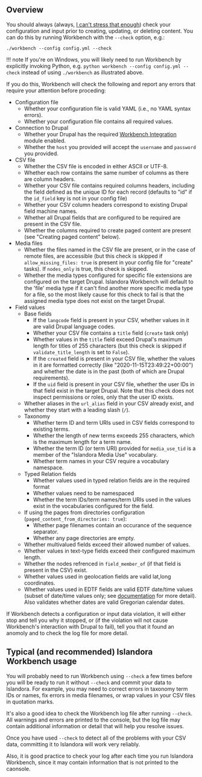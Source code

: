 ## Overview

You should always (always, [I can't stress that enough](https://www.youtube.com/watch?v=2ZgtEdFAg3s)) check your configuration and input prior to creating, updating, or deleting content. You can do this by running Workbench with the `--check` option, e.g.:

`./workbench --config config.yml --check`

!!! note
    If you're on Windows, you will likely need to run Workbench by explicitly invoking Python, e.g. `python workbench --config config.yml --check` instead of using `./workbench` as illustrated above.

If you do this, Workbench will check the following and report any errors that require your attention before proceding:

* Configuration file
    * Whether your configuration file is valid YAML (i.e., no YAML syntax errors).
    * Whether your configuration file contains all required values.
* Connection to Drupal
    * Whether your Drupal has the required [Workbench Integration](https://github.com/mjordan/islandora_workbench_integration) module enabled.
    * Whether the `host` you provided will accept the `username` and `password` you provided.
* CSV file
    * Whether the CSV file is encoded in either ASCII or UTF-8.  
    * Whether each row contains the same number of columns as there are column headers.
    * Whether your CSV file contains required columns headers, including the field defined as the unique ID for each record (defaults to "id" if the `id_field` key is not in your config file)
    * Whether your CSV column headers correspond to existing Drupal field machine names.
    * Whether all Drupal fields that are configured to be required are present in the CSV file.
    * Whether the columns required to create paged content are present (see "Creating paged content" below).
* Media files
    * Whether the files named in the CSV file are present, or in the case of remote files, are accessible (but this check is skipped if `allow_missing_files: true` is present in your config file for "create" tasks). If `nodes_only` is true, this check is skipped.
    * Whether the media types configured for specific file extensions are configured on the target Drupal. Islandora Workbench will default to the 'file' media type if it can't find another more specific media type for a file, so the most likely cause for this check to fail is that the assigned media type does not exist on the target Drupal.
* Field values
    * Base fields
        * If the `langcode` field is present in your CSV, whether values in it are valid Drupal language codes.
        * Whether your CSV file contains a  `title` field (`create` task only)
        * Whether values in the `title` field exceed Drupal's maximum length for titles of 255 characters (but this check is skipped if `validate_title_length` is set to `False`).
        * If the `created` field is present in your CSV file, whether the values in it are formatted correctly (like "2020-11-15T23:49:22+00:00") and whether the date is in the past (both of which are Drupal requirements).
        * If the `uid` field is present in your CSV file, whether the user IDs in that field exist in the target Drupal. Note that this check does not inspect permissions or roles, only that the user ID exists.
    * Whether aliases in the `url_alias` field in your CSV already exist, and whether they start with a leading slash (`/`).
    * Taxonomy
        * Whether term ID and term URIs used in CSV fields correspond to existing terms.
        * Whether the length of new terms exceeds 255 characters, which is the maximum length for a term name.
        * Whether the term ID (or term URI) provided for `media_use_tid` is a member of the "Islandora Media Use" vocabulary.
        * Whether term names in your CSV require a vocabulary namespace.
    * Typed Relation fields
        * Whether values used in typed relation fields are in the required format
        * Whether values need to be namespaced
        * Whether the term IDs/term names/term URIs used in the values exist in the vocabularies configured for the field.
    * If using the pages from directories configuration (`paged_content_from_directories: true`):
        * Whether page filenames contain an occurance of the sequence separator.
        * Whether any page directories are empty.
    * Whether multivalued fields exceed their allowed number of values.
    * Whether values in text-type fields exceed their configured maximum length.
    * Whether the nodes refrenced in `field_member_of` (if that field is present in the CSV) exist.
    * Whether values used in geolocation fields are valid lat,long coordinates.
    * Whether values used in EDTF fields are valid EDTF date/time values (subset of date/time values only; see [documentation](https://mjordan.github.io/islandora_workbench_docs/fields/#field-types) for more detail). Also validates whether dates are valid Gregorian calendar dates.

If Workbench detects a configuration or input data violation, it will either stop and tell you why it stopped, or (if the violation will not cause Workbench's interaction with Drupal to fail), tell you that it found an anomoly and to check the log file for more detail.

## Typical (and recommended) Islandora Workbench usage

You will probably need to run Workbench using `--check` a few times before you will be ready to run it without `--check` and commit your data to Islandora. For example, you may need to correct errors in taxonomy term IDs or names, fix errors in media filenames, or wrap values in your CSV files in quotation marks.

It's also a good idea to check the Workbench log file after running `--check`. All warnings and errors are printed to the console, but the log file may contain additional information or detail that will help you resolve issues.

Once you have used `--check` to detect all of the problems with your CSV data, committing it to Islandora will work very reliably.

Also, it is good practice to check your log after each time you run Islandora Workbench, since it may contain information that is not printed to the caonsole. 

